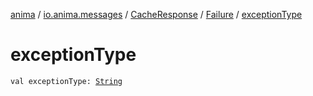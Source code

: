 [anima](../../../index.md) / [io.anima.messages](../../index.md) / [CacheResponse](../index.md) / [Failure](index.md) / [exceptionType](./exception-type.md)

# exceptionType

`val exceptionType: `[`String`](https://kotlinlang.org/api/latest/jvm/stdlib/kotlin/-string/index.html)